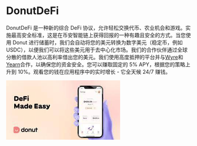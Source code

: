 # DonutDeFi

DonutDeFi 是一种新的综合 DeFi 协议，允许轻松交换代币、农业机会和游戏。实施最高安全标准，这是在币安智能链上获得回报的一种有趣且安全的方式。当您使用 Donut 进行储蓄时，我们会自动将您的美元转换为数字美元（稳定币，例如 USDC），以便我们可以将这些美元用于去中心化市场。我们的合作伙伴通过全球分散的借款人池以高利率借出您的美元。我们使用高度抵押的平台并与[Wyre](https://www.sendwyre.com/)和 [Yearn](https://yearn.finance/)合作，以确保您的资金安全。您可以赚取固定的 5% APY，根据您的策略上升到 10%。观看您的钱在应用程序中的实时增长 - 它全天候 24/7 赚钱。

![下载](下载.jpg)
